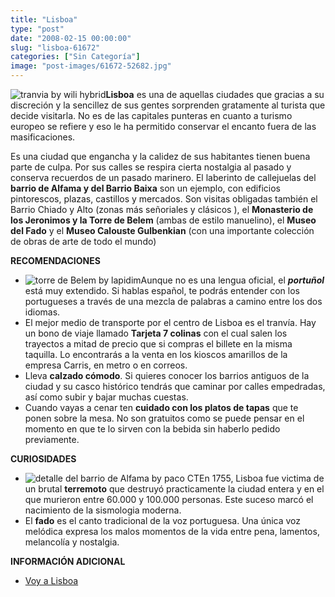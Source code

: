 ```yaml
---
title: "Lisboa"
type: "post"
date: "2008-02-15 00:00:00"
slug: "lisboa-61672"
categories: ["Sin Categoría"]
image: "post-images/61672-52682.jpg"
---
```


![tranvia by wili hybrid](post-images/61672-52682.jpg "tranvia by wili hybrid")**Lisboa** es una de aquellas ciudades que gracias a su discreción y la sencillez de sus gentes sorprenden gratamente al turista que decide visitarla. No es de las capitales punteras en cuanto a turismo europeo se refiere y eso le ha permitido conservar el encanto fuera de las masificaciones.

Es una ciudad que engancha y la calidez de sus habitantes tienen buena parte de culpa. Por sus calles se respira cierta nostalgia al pasado y conserva recuerdos de un pasado marinero. El laberinto de callejuelas del **barrio de Alfama y del Barrio Baixa** son un ejemplo, con edificios pintorescos, plazas, castillos y mercados. Son visitas obligadas también el Barrio Chiado y Alto (zonas más señoriales y clásicos ), el **Monasterio de los Jeronimos y la Torre de Belem** (ambas de estilo manuelino), el **Museo del Fado** y el **Museo Calouste Gulbenkian** (con una importante colección de obras de arte de todo el mundo)

   
**RECOMENDACIONES**

- ![torre de Belem by lapidim](post-images/61672-52681.jpg "torre de Belem by lapidim")Aunque no es una lengua oficial, el ***portuñol*** está muy extendido. Si hablas español, te podrás entender con los portugueses a través de una mezcla de palabras a camino entre los dos idiomas.
- El mejor medio de transporte por el centro de Lisboa es el tranvía. Hay un bono de viaje llamado **Tarjeta 7 colinas** con el cual salen los trayectos a mitad de precio que si compras el billete en la misma taquilla. Lo encontrarás a la venta en los kioscos amarillos de la empresa Carris, en metro o en correos.
- Lleva **calzado cómodo**. Si quieres conocer los barrios antiguos de la ciudad y su casco histórico tendrás que caminar por calles empedradas, así como subir y bajar muchas cuestas.
- Cuando vayas a cenar ten **cuidado con los platos de tapas** que te ponen sobre la mesa. No son gratuitos como se puede pensar en el momento en que te lo sirven con la bebida sin haberlo pedido previamente.

**CURIOSIDADES**

- ![detalle del barrio de Alfama by paco CT](post-images/61672-52678.jpg "detalle del barrio de Alfama by paco CT")En 1755, Lisboa fue victima de un brutal **terremoto** que destruyó practicamente la ciudad entera y en el que murieron entre 60.000 y 100.000 personas. Este suceso marcó el nacimiento de la sismologia moderna.
- El **fado** es el canto tradicional de la voz portuguesa. Una única voz melódica expresa los malos momentos de la vida entre pena, lamentos, melancolía y nostalgia.

**INFORMACIÓN ADICIONAL**

- [Voy a Lisboa](http://www.voyalisboa.com/)